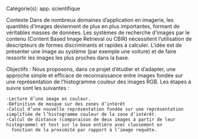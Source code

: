  Catégorie(s): app. scientifique

Contexte
Dans de nombreux domaines d’application en imagerie, les quantités d’images deviennent de plus en plus importantes, formant de véritables masses de données.
Les systèmes de recherche d'images par le contenu (Content Based Image Retrieval ou CBIR) nécessitent l’utilisation de descripteurs de formes discriminants
et rapides à calculer. L’idée est de présenter une image au système (par exemple une voiture) et de faire ressortir les images les plus proches dans la base.

Objectifs :
Nous proposons, dans ce projet d’étudier et d’adapter, une approche simple et efficace de reconnaissance entre images fondée sur une représentation de l’histogramme 
couleur des images RGB. Les étapes à suivre sont les suivantes :

    -Lecture d’une image en couleur.
    -Définition de masque sur des zones d’intérêt
    -Calcul d’une nouvelle représentation fondée sur une représentation simplifiée de l’histogramme couleur de la zone d’intérêt.
    -Calcul de distance (comparaison de deux images à partir de leur histogramme) et test sur la base entière avec classement en
      fonction de la proximité par rapport à l’image requête.
